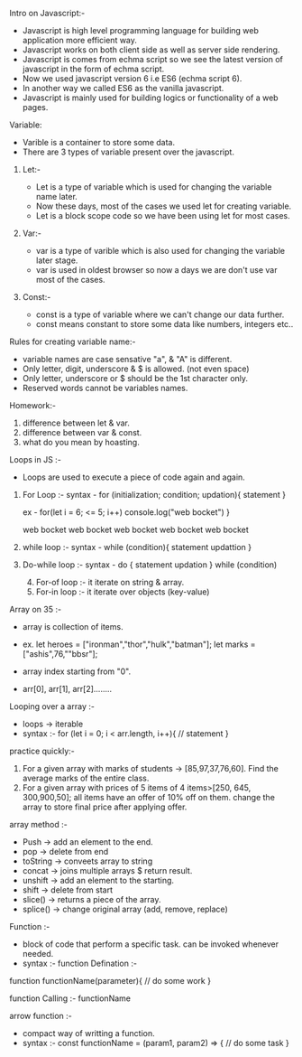 Intro on Javascript:-

- Javascript is high level programming language for building web application more efficient way.
- Javascript works on both client side as well as server side rendering.
- Javascript is comes from echma script so we see the latest version of javascript in the form of echma script.
- Now we used javascript version 6 i.e ES6 (echma script 6).
- In another way we called ES6 as the vanilla javascript.
- Javascript is mainly used for building logics or functionality of a web pages.

Variable:

- Varible is a container to store some data.
- There are 3 types of variable present over the javascript.
1. Let:-
    - Let is a type of variable which is used for changing the variable name later.
    - Now these days, most of the cases we used let for creating variable.
    - Let is a block scope code so we have been using let for most cases.

2. Var:-
    - var is a type of varible which is also used for changing the variable later stage.
    - var is used in oldest browser so now a days we are don't use var most of the cases.

3. Const:-
    - const is a type of variable where we can't change our data further.
    - const means constant to store some data like numbers, integers etc..

Rules for creating variable name:-
- variable names are case sensative "a", & "A" is different.
- Only letter, digit, underscore & $ is allowed. (not even space)
- Only letter, underscore or $ should be the 1st character only.
- Reserved words cannot be variables names.


Homework:-
1. difference between let & var.
2. difference between var & const.
3. what do you mean by hoasting.












































































































Loops in JS :-

- Loops are used to execute a piece of code again and again.
1. For Loop :-
    syntax -
    for (initialization; condition; updation){
        statement
    }

    ex - 
    for(let i = 6; <= 5; i++)
        console.log("web bocket")
    }

    web bocket
    web bocket
    web bocket
    web bocket
    web bocket

2. while loop :-
    syntax - 
    while (condition){
        statement
        updattion
    }


3. Do-while loop :-
    syntax -
    do {
        statement
        updation
    } while (condition)

    4. For-of loop :- it iterate on string & array.
    5. For-in loop :- it iterate over objects (key-value)


































Array on 35 :-

- array is collection of items.
- ex.
let heroes = ["ironman","thor","hulk","batman"];
let marks = ["ashis",76,""bbsr"];

- array index starting from "0".
- arr[0], arr[1], arr[2]........

Looping over a array :-

- loops -> iterable
- syntax :- 
for (let i = 0; i < arr.length, i++){
    // statement
}

practice quickly:-
1. For a given array with marks of students -> [85,97,37,76,60]. Find the average
marks of the entire class.
2. For a given array with prices of 5 items of 4 items>[250, 645, 300,900,50];
all items have an offer of 10% off on them. change the array to store final price after applying offer.

array method :-

- Push -> add an element to the end.
- pop -> delete from end
- toString -> conveets array to string
- concat -> joins multiple arrays $ return result.
- unshift -> add an element to the starting.
- shift -> delete from start
- slice() -> returns a piece of the array.
- splice() -> change original array (add, remove, replace)

Function :-

- block of code that perform a specific task. can be invoked whenever needed.
- syntax :-
function Defination :-

function functionName(parameter){
    // do some work
}

function Calling :- functionName

arrow function :-

- compact way of writting a function.
- syntax :-
const functionName = (param1, param2) => {
    // do some task
}